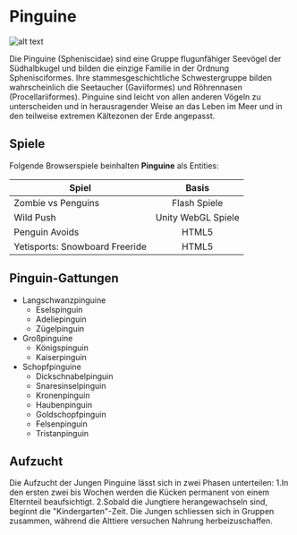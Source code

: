 # Pinguine
![alt text](https://user-content.gitlab-static.net/82e30871822df67c271577ef1a5eb7cb5563d481/68747470733a2f2f75706c6f61642e77696b696d656469612e6f72672f77696b6970656469612f636f6d6d6f6e732f7468756d622f612f61312f46616c6b6c616e645f49736c616e64735f50656e6775696e735f33362e6a70672f33303070782d46616c6b6c616e645f49736c616e64735f50656e6775696e735f33362e6a7067 "Logo Title Text 1")

Die Pinguine (Spheniscidae) sind eine Gruppe flugunfähiger Seevögel der Südhalbkugel und bilden die einzige Familie in der Ordnung Sphenisciformes. Ihre stammesgeschichtliche Schwestergruppe bilden wahrscheinlich die Seetaucher (Gaviiformes) und Röhrennasen (Procellariiformes). Pinguine sind leicht von allen anderen Vögeln zu unterscheiden und in herausragender Weise an das Leben im Meer und in den teilweise extremen Kältezonen der Erde angepasst.

## Spiele

Folgende Browserspiele beinhalten **Pinguine** als Entities:

| Spiel   |      Basis      |
|----------|:-------------:|
| Zombie vs Penguins |  Flash Spiele |
| Wild Push |    Unity WebGL Spiele   |
| Penguin Avoids | HTML5 |
| Yetisports: Snowboard Freeride | HTML5 |

## Pinguin-Gattungen

* Langschwanzpinguine
  * Eselspinguin
  * Adeliepinguin
  * Zügelpinguin
* Großpinguine
  * Königspinguin
  * Kaiserpinguin
* Schopfpinguine
  * Dickschnabelpinguin
  * Snaresinselpinguin
  * Kronenpinguin
  * Haubenpinguin
  * Goldschopfpinguin
  * Felsenpinguin
  * Tristanpinguin

## Aufzucht

Die Aufzucht der Jungen Pinguine lässt sich in zwei Phasen unterteilen:
  1.In den ersten zwei bis Wochen werden die Kücken permanent von einem Elternteil beaufsichtigt.
  2.Sobald die Jungtiere herangewachseln sind, beginnt die "Kindergarten"-Zeit. Die Jungen schliessen sich in Gruppen zusammen, während die Alttiere versuchen Nahrung herbeizuschaffen.
